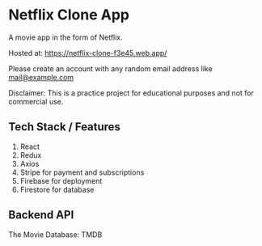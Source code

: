 # Netflix Clone App
A movie app in the form of Netflix.  

Hosted at: https://netflix-clone-f3e45.web.app/  

Please create an account with any random email address like mail@example.com  

Disclaimer: This is a practice project for educational purposes and not for commercial use.

## Tech Stack / Features
1. React  
2. Redux  
3. Axios
4. Stripe for payment and subscriptions 
5. Firebase for deployment
6. Firestore for database 

## Backend API  
The Movie Database: TMDB
